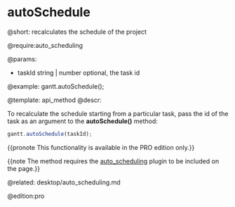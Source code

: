autoSchedule
=============

@short:
	recalculates the schedule of the project

@require:auto_scheduling

@params:
* taskId		string | number		optional, the task id 

@example:
gantt.autoSchedule();


@template:	api_method
@descr:

To recalculate the schedule starting from a particular task, pass the id of the task as an argument to the **autoSchedule()** method:

~~~js
gantt.autoSchedule(taskId);
~~~

{{pronote This functionality is available in the PRO edition only.}}

{{note The method requires the [auto_scheduling](desktop/extensions_list.md#autoscheduling) plugin to be included on the page.}}

@related:
desktop/auto_scheduling.md

@edition:pro

